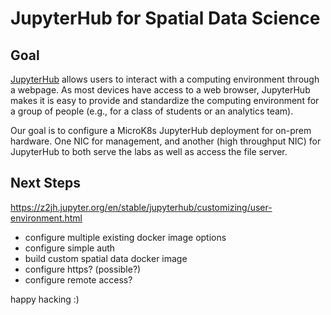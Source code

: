 # JupyterHub for Spatial Data Science

## Goal

[JupyterHub](https://z2jh.jupyter.org/en/stable/index.html) allows users to interact with a computing environment through a webpage. As most devices have access to a web browser, JupyterHub makes it is easy to provide and standardize the computing environment for a group of people (e.g., for a class of students or an analytics team).

Our goal is to configure a MicroK8s JupyterHub deployment for on-prem hardware. One NIC for management, and another (high throughput NIC) for JupyterHub to both serve the labs as well as access the file server.

## Next Steps

<https://z2jh.jupyter.org/en/stable/jupyterhub/customizing/user-environment.html>

- configure multiple existing docker image options
- configure simple auth
- build custom spatial data docker image
- configure https? (possible?)
- configure remote access?

happy hacking :)
